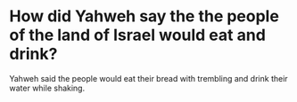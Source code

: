 # How did Yahweh say the the people of the land of Israel would eat and drink?

Yahweh said the people would eat their bread with trembling and drink their water while shaking.
